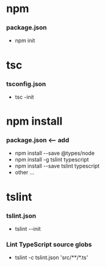 npm
=============
### package.json
 -  npm init

tsc
=============
### tsconfig.json
 - tsc -init
 

npm install
=============
### package.json <-- add 
 - npm install --save @types/node
 - npm install -g tslint typescript
 - npm install --save tslint typescript
 - other ...

tslint
=============
### tslint.json
 - tslint --init
### Lint TypeScript source globs
 - tslint -c tslint.json 'src/**/*.ts'
